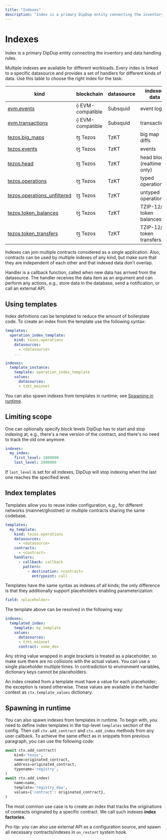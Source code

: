 ```yaml
---
title: "Indexes"
description: "Index is a primary DipDup entity connecting the inventory and data handling rules. Multiple indexes are available for different workloads. Every index is linked to a specific datasource and provides a set of handlers for different kinds of data. Use this table to choose the right index for the task"
---
```


# Indexes

Index is a primary DipDup entity connecting the inventory and data handling rules.

Multiple indexes are available for different workloads. Every index is linked to a specific datasource and provides a set of handlers for different kinds of data. Use this table to choose the right index for the task:

| kind                                                                                   | blockchain       | datasource | indexed data                |
| -------------------------------------------------------------------------------------- | ---------------- | ---------- | --------------------------- |
| [evm.events](../2.indexes/1.evm_events.md)                           | ⟠ EVM-compatible | Subsquid   | event logs                  |
| [evm.transactions](../2.indexes/2.evm_transactions.md)               | ⟠ EVM-compatible | Subsquid   | transactions                |
| [tezos.big_maps](../2.indexes/3.tezos_big_maps.md)                           | ꜩ Tezos          | TzKT       | big map diffs               |
| [tezos.events](../2.indexes/4.tezos_events.md)                               | ꜩ Tezos          | TzKT       | events                      |
| [tezos.head](../2.indexes/5.tezos_head.md)                                   | ꜩ Tezos          | TzKT       | head blocks (realtime only) |
| [tezos.operations](../2.indexes/6.tezos_operations.md)                       | ꜩ Tezos          | TzKT       | typed operations            |
| [tezos.operations_unfiltered](../2.indexes/7.tezos_operations_unfiltered.md) | ꜩ Tezos          | TzKT       | untyped operations          |
| [tezos.token_balances](../2.indexes/8.tezos_token_balances.md)               | ꜩ Tezos          | TzKT       | TZIP-12/16 token balances   |
| [tezos.token_transfers](../2.indexes/9.tezos_token_transfers.md)             | ꜩ Tezos          | TzKT       | TZIP-12/16 token transfers  |

Indexes can join multiple contracts considered as a single application. Also, contracts can be used by multiple indexes of any kind, but make sure that they are independent of each other and that indexed data don't overlap.

Handler is a callback function, called when new data has arrived from the datasource. The handler receives the data item as an argument and can perform any actions, e.g., store data in the database, send a notification, or call an external API.

## Using templates

Index definitions can be templated to reduce the amount of boilerplate code. To create an index from the template use the following syntax:

```yaml [dipdup.yaml]
templates:
  operation_index_template:
    kind: tezos.operations
    datasources:
      - <datasource>
    ...

indexes:
  template_instance:
    template: operation_index_template
    values:
      datasources:
      - tzkt_mainnet
```

You can also spawn indexes from templates in runtime; see [Spawning in runtime](../1.getting-started/7.indexes.md#spawning-in-runtime).

## Limiting scope

One can optionally specify block levels DipDup has to start and stop indexing at, e.g., there's a new version of the contract, and there's no need to track the old one anymore.

```yaml [dipdup.yaml]
indexes:
  my_index:
    first_level: 1000000
    last_level: 2000000
```

If `last_level` is set for all indexes, DipDup will stop indexing when the last one reaches the specified level.

## Index templates

Templates allow you to reuse index configuration, e.g., for different networks (mainnet/ghostnet) or multiple contracts sharing the same codebase.

```yaml [dipdup.yaml]
templates:
  my_template:
    kind: tezos.operations
    datasources:
      - <datasource>
    contracts:
      - <contract>
    handlers:
      - callback: callback
        pattern:
          - destination: <contract>
            entrypoint: call
```

Templates have the same syntax as indexes of all kinds; the only difference is that they additionally support placeholders enabling parameterization:

```yaml [dipdup.yaml]
field: <placeholder>
```

The template above can be resolved in the following way:

```yaml [dipdup.yaml]
indexes:
  templated_index:
    template: my_template
    values:
      datasources:
      - tzkt_mainnet
      contract: some_dex
```

Any string value wrapped in angle brackets is treated as a placeholder, so make sure there are no collisions with the actual values. You can use a single placeholder multiple times. In contradiction to environment variables, dictionary keys cannot be placeholders.

An index created from a template must have a value for each placeholder; the exception is raised otherwise. These values are available in the handler context as `ctx.template_values` dictionary.

## Spawning in runtime

You can also spawn indexes from templates in runtime. To begin with, you need to define index templates in the top-level `templates` section of the config. Then call `ctx.add_contract` and `ctx.add_index` methods from any user callback. To achieve the same effect as in snippets from previous paragraph, you can use the following code:

```python
await ctx.add_contract(
    kind='tezos',
    name=originated_contract,
    address=originated_contract,
    typename='registry',
)
await ctx.add_index(
    name=name,
    template='registry_dao',
    values={'contract': originated_contract},
)
```

The most common use case is to create an index that tracks the originations of contracts originated by a specific contract. We call such indexes **index factories**.

Pro-tip: you can also use external API as a configuration source, and spawn all necessary contracts/indexes in `on_restart` system hook.
